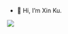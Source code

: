 - 👋 Hi, I’m Xin Ku.

<img src="https://github-readme-stats.vercel.app/api?username=xinku557&show_icons=true&icon_color=CE1D2D&text_color=718096&bg_color=ffffff&hide_title=true" />
